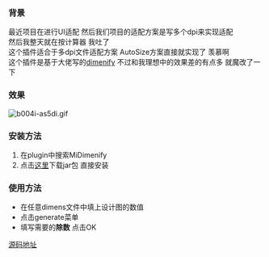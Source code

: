 ### 背景
最近项目在进行UI适配  然后我们项目的适配方案是写多个dpi来实现适配  
然后我整天就在按计算器  我吐了  
这个插件适合于多dpi文件适配方案  AutoSize方案直接就实现了  羡慕啊  
这个插件是基于大佬写的[dimenify](https://github.com/humblerookie/dimenify)  不过和我理想中的效果差的有点多  就魔改了一下

### 效果
![b004i-as5di.gif](https://upload-images.jianshu.io/upload_images/11006838-3cf93e7bac77081f.gif?imageMogr2/auto-orient/strip)
### 安装方法
1. 在plugin中搜索MiDimenify
2. 点击[这里](https://plugins.jetbrains.com/plugin/17216-midimenify)下载jar包 直接安装

### 使用方法
- 在任意dimens文件中填上设计图的数值
- 点击generate菜单
- 填写需要的**除数** 点击OK 

[源码地址](https://github.com/lyp82nlf/MiDimenify)